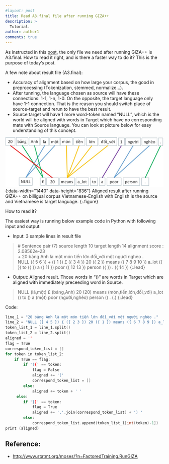 ```yaml
---
#layout: post
title: Read A3.final file after running GIZA++
description: >
  Tutorial.
author: author1
comments: true
---
```


As instructed in this <a href="/blog/2016-01-27-install-giza-ubuntu">post</a>, the only file we need after running GIZA++ is A3.final. How to read it right, and is there a faster way to do it? This is the purpose of today’s post.

A few note about result file (A3.final):

- Accuracy of alignment based on how large your corpus, the good in preprocessing (Tokenization, stemmed, normalize…).
- After tunning, the language chosen as source will have these connections: 1-1, 1-n, 1-0. On the opposite, the target language only have 1-1 connection. That is the reason you should switch place of source-target and rerun to have the best result.
- Source target will have 1 more word-token named “NULL”, which is the world will be aligned with words in Target which have no corresponding mate with Source language. You can look at picture below for easy understanding of this concept.

![Align example](/assets/blog/2016-02-16/align-example.jpg){:data-width="1440" data-height="836"}
Aligned result after running GIZA++ on billigual corpus Vietnamese-English with English is the source and Vietnamese is target language.
{:.figure}

How to read it?

The easiest way is running below example code in Python with following input and output:

- Input: 3 sample lines in result file

>\# Sentence pair (7) source length 10 target length 14 alignment score : 2.08562e-23  
\+ 20 bảng Anh là một món tiền lớn đối_với một người nghèo .  
NULL ({ 5 6 }) + ({ 1 }) £ ({ 3 4 }) 20 ({ 2 }) means ({ 7 8 9 10 }) a_lot ({ }) to ({ }) a ({ 11 }) poor ({ 12 13 }) person ({ }) . ({ 14 })
{:.lead}
- Output: Aligned result. Those words in “()” are words in Target which are aligned with immediately preceeding word in Source.

> NULL (là,một) £ (bảng,Anh) 20 (20) means (món,tiền,lớn,đối_với) a_lot () to () a (một) poor (người,nghèo) person () . (.)
{:.lead}

Code:

```c++
line_1 = "20 bảng Anh là một món tiền lớn đối_với một người nghèo ."
line_2 = "NULL ({ 4 5 }) £ ({ 2 3 }) 20 ({ 1 }) means ({ 6 7 8 9 }) a_lot ({ }) to ({ }) a ({ 10 }) poor ({ 11 12 }) person ({ }) . ({ 13 })"
token_list_1 = line_1.split()
token_list_2 = line_2.split()
aligned = ''
flag = True
correspond_token_list = []
for token in token_list_2:
    if True == flag:
        if '({' == token:
            flag = False
            aligned += '('
            correspond_token_list = []
        else:
            aligned += token + ' '
     else:
        if '})' == token:
            flag = True
            aligned += ','.join(correspond_token_list) + ') '
        else:
            correspond_token_list.append(token_list_1[int(token)-1])
print (aligned)
```

## Reference:
- http://www.statmt.org/moses/?n=FactoredTraining.RunGIZA